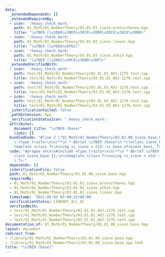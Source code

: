 ```yaml
---
data:
  _extendedDependsOn: []
  _extendedRequiredBy:
  - icon: ':heavy_check_mark:'
    path: 01_Math/01_NumberTheory/03.01.01_sieve.eratosthenes.hpp
    title: "\u7BE9 (\u30A8\u30E9\u30C8\u30B9\u30C6\u30CD\u30B9)"
  - icon: ':heavy_check_mark:'
    path: 01_Math/01_NumberTheory/03.01.02_sieve.linear.hpp
    title: "\u7BE9 (\u7DDA\u5F62)"
  - icon: ':heavy_check_mark:'
    path: 01_Math/01_NumberTheory/03.01.03_sieve.atkin.hpp
    title: "\u7BE9 (\u30A2\u30C8\u30AD\u30F3)"
  _extendedVerifiedWith:
  - icon: ':heavy_check_mark:'
    path: test/01_Math/01_NumberTheory/03.01.01_AOJ-1276.test.cpp
    title: test/01_Math/01_NumberTheory/03.01.01_AOJ-1276.test.cpp
  - icon: ':heavy_check_mark:'
    path: test/01_Math/01_NumberTheory/03.01.02_AOJ-1276.test.cpp
    title: test/01_Math/01_NumberTheory/03.01.02_AOJ-1276.test.cpp
  - icon: ':heavy_check_mark:'
    path: test/01_Math/01_NumberTheory/03.01.03_AOJ-1276.test.cpp
    title: test/01_Math/01_NumberTheory/03.01.03_AOJ-1276.test.cpp
  _isVerificationFailed: false
  _pathExtension: hpp
  _verificationStatusIcon: ':heavy_check_mark:'
  attributes:
    document_title: "\u7BE9 (base)"
    links: []
  bundledCode: "#line 2 \"01_Math/01_NumberTheory/03.01.00_sieve.base.hpp\"\n#include\
    \ <type_traits>\n\n/**\n * @brief \u7BE9 (base)\n */\nclass sieve_base {};\n\n\
    template <class T>\nusing is_sieve = std::is_base_of<sieve_base, T>;\n"
  code: "#pragma once\n#include <type_traits>\n\n/**\n * @brief \u7BE9 (base)\n */\n\
    class sieve_base {};\n\ntemplate <class T>\nusing is_sieve = std::is_base_of<sieve_base,\
    \ T>;"
  dependsOn: []
  isVerificationFile: false
  path: 01_Math/01_NumberTheory/03.01.00_sieve.base.hpp
  requiredBy:
  - 01_Math/01_NumberTheory/03.01.01_sieve.eratosthenes.hpp
  - 01_Math/01_NumberTheory/03.01.03_sieve.atkin.hpp
  - 01_Math/01_NumberTheory/03.01.02_sieve.linear.hpp
  timestamp: '2021-05-03 03:00:31+00:00'
  verificationStatus: LIBRARY_ALL_AC
  verifiedWith:
  - test/01_Math/01_NumberTheory/03.01.03_AOJ-1276.test.cpp
  - test/01_Math/01_NumberTheory/03.01.02_AOJ-1276.test.cpp
  - test/01_Math/01_NumberTheory/03.01.01_AOJ-1276.test.cpp
documentation_of: 01_Math/01_NumberTheory/03.01.00_sieve.base.hpp
layout: document
redirect_from:
- /library/01_Math/01_NumberTheory/03.01.00_sieve.base.hpp
- /library/01_Math/01_NumberTheory/03.01.00_sieve.base.hpp.html
title: "\u7BE9 (base)"
---
```

